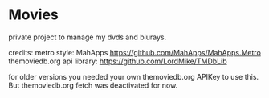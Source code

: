 Movies
======
private project to manage my dvds and blurays.

credits:
metro style: MahApps https://github.com/MahApps/MahApps.Metro
themoviedb.org api library: https://github.com/LordMike/TMDbLib

for older versions you needed your own themoviedb.org APIKey to use this. But themoviedb.org fetch was deactivated for now.

